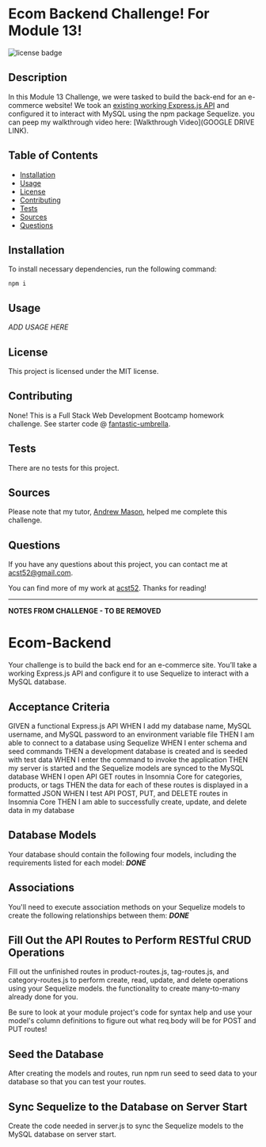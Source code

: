 # Ecom Backend Challenge! For Module 13!
![license badge](https://img.shields.io/badge/license-MIT-brightgreen)

## Description

In this Module 13 Challenge, we were tasked to build the back-end for an e-commerce website! We took an [existing working Express.js API](https://github.com/coding-boot-camp/fantastic-umbrella) and configured it to interact with MySQL using the npm package Sequelize. you can peep my walkthrough video here: [Walkthrough Video](GOOGLE DRIVE LINK).

## Table of Contents

* [Installation](#installation)
* [Usage](#usage)
* [License](#license)
* [Contributing](#contributing)
* [Tests](#tests)
* [Sources](#sources)
* [Questions](#questions)

## Installation

To install necessary dependencies, run the following command: 
```
npm i
```

## Usage

*ADD USAGE HERE*

## License

This project is licensed under the MIT license.

## Contributing

None! This is a Full Stack Web Development Bootcamp homework challenge. See starter code @ [fantastic-umbrella](https://github.com/coding-boot-camp/fantastic-umbrella).

## Tests

There are no tests for this project.

## Sources

Please note that my tutor, [Andrew Mason](https://github.com/atmason90), helped me complete this challenge.

## Questions

If you have any questions about this project, you can contact me at acst52@gmail.com.

You can find more of my work at [acst52](https://github.com/acst52/). Thanks for reading!

---

**NOTES FROM CHALLENGE - TO BE REMOVED**

# Ecom-Backend

Your challenge is to build the back end for an e-commerce site. You’ll take a working Express.js API and configure it to use Sequelize to interact with a MySQL database.

## Acceptance Criteria

GIVEN a functional Express.js API
WHEN I add my database name, MySQL username, and MySQL password to an environment variable file
THEN I am able to connect to a database using Sequelize
WHEN I enter schema and seed commands
THEN a development database is created and is seeded with test data
WHEN I enter the command to invoke the application
THEN my server is started and the Sequelize models are synced to the MySQL database
WHEN I open API GET routes in Insomnia Core for categories, products, or tags
THEN the data for each of these routes is displayed in a formatted JSON
WHEN I test API POST, PUT, and DELETE routes in Insomnia Core
THEN I am able to successfully create, update, and delete data in my database

## Database Models

Your database should contain the following four models, including the requirements listed for each model: ***DONE***

## Associations

You'll need to execute association methods on your Sequelize models to create the following relationships between them: ***DONE***

## Fill Out the API Routes to Perform RESTful CRUD Operations

Fill out the unfinished routes in product-routes.js, tag-routes.js, and category-routes.js to perform create, read, update, and delete operations using your Sequelize models. the functionality to create many-to-many already done for you.

Be sure to look at your module project's code for syntax help and use your model's column definitions to figure out what req.body will be for POST and PUT routes!

## Seed the Database

After creating the models and routes, run npm run seed to seed data to your database so that you can test your routes.

## Sync Sequelize to the Database on Server Start

Create the code needed in server.js to sync the Sequelize models to the MySQL database on server start.
